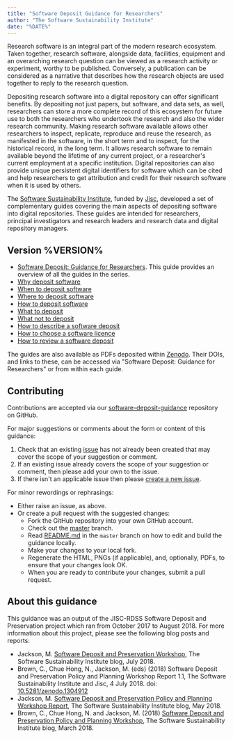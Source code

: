 ```yaml
---
title: "Software Deposit Guidance for Researchers"
author: "The Software Sustainability Institute"
date: "%DATE%"
---
```


Research software is an integral part of the modern research ecosystem. Taken together, research software, alongside data, facilities, equipment and an overarching research question can be viewed as a research activity or experiment, worthy to be published. Conversely, a publication can be considered as a narrative that describes how the research objects are used together to reply to the research question.

Depositing research software into a digital repository can offer significant benefits. By depositing not just papers, but software, and data sets, as well, researchers can store a more complete record of this ecosystem for future use to both the researchers who undertook the research and also the wider research community. Making research software available allows other researchers to inspect, replicate, reproduce and reuse the research, as manifested in the software, in the short term and to inspect, for the historical record, in the long term. It allows research software to remain available beyond the lifetime of any current project, or a researcher's current employment at a specific institution. Digital repositories can also provide unique persistent digital identifiers for software which can be cited and help researchers to get attribution and credit for their research software when it is used by others.

The [Software Sustainability Institute](https://www.software.ac.uk), funded by [Jisc](https://www.jisc.ac.uk), developed a set of complementary guides covering the main aspects of depositing software into digital repositories. These guides are intended for researchers, principal investigators and research leaders and research data and digital repository managers.

## Version %VERSION%

* [Software Deposit: Guidance for Researchers](./SoftwareDepositGuidance.html). This guide provides an overview of all the guides in the series.
* [Why deposit software](%LINK_URL%/WhyDepositSoftware.html)
* [When to deposit software](%LINK_URL%/WhenToDepositSoftware.html)
* [Where to deposit software](%LINK_URL%/WhereToDepositSoftware.html)
* [How to deposit software](%LINK_URL%/HowToDepositSoftware.html)
* [What to deposit](%LINK_URL%/WhatToDeposit.html)
* [What not to deposit](%LINK_URL%/WhatNotToDeposit.html)
* [How to describe a software deposit](%LINK_URL%/HowToDescribeSoftwareDeposit.html)
* [How to choose a software licence](%LINK_URL%/HowToChooseSoftwareLicence.html)
* [How to review a software deposit](%LINK_URL%/HowToReviewSoftwareDeposit.html)

The guides are also available as PDFs deposited within [Zenodo](https://zenodo.org/). Their DOIs, and links to these, can be accessed via "Software Deposit: Guidance for Researchers" or from within each guide.

## Contributing

Contributions are accepted via our [software-deposit-guidance](%GITHUB_URL%) repository on GitHub.

For major suggestions or comments about the form or content of this guidance:

1. Check that an existing [issue](%GITHUB_URL%/issues) has not already been created that may cover the scope of your suggestion or comment. 
2. If an existing issue already covers the scope of your suggestion or comment, then please add your own to the issue.
3. If there isn't an applicable issue then please [create a new issue](%GITHUB_URL%/issues/new).

For minor rewordings or rephrasings:

* Either raise an issue, as above.
* Or create a pull request with the suggested changes:
    - Fork the GitHub repository into your own GitHub account.
    - Check out the [master](%GITHUB_URL%/tree/master) branch.
    - Read [README.md](%GITHUB_URL%/blob/master/README.md) in the `master` branch on how to edit and build the guidance locally.
    - Make your changes to your local fork.
    - Regenerate the HTML, PNGs (if applicable), and, optionally, PDFs, to ensure that your changes look OK.
    - When you are ready to contribute your changes, submit a pull request.

## About this guidance

This guidance was an output of the JISC-RDSS Software Deposit and Preservation project which ran from October 2017 to August 2018. For more information about this project, please see the following blog posts and reports:

* Jackson, M. [Software Deposit and Preservation Workshop](https://www.software.ac.uk/blog/2018-07-24-software-deposit-and-preservation-workshop), The Software Sustainability Institute blog, July 2018.
* Brown, C., Chue Hong, N., Jackson, M. (eds) (2018) Software Deposit and Preservation Policy and Planning Workshop Report 1.1, The Software Sustainability Institute and Jisc, 4 July 2018. doi: [10.5281/zenodo.1304912](https://dx.doi.org/10.5281/zenodo.1304912)
* Jackson, M. [Software Deposit and Preservation Policy and Planning Workshop Report](https://www.software.ac.uk/blog/2018-05-28-software-deposit-and-preservation-policy-and-planning-workshop-report), The Software Sustainability Institute blog, May 2018.
* Brown, C., Chue Hong, N. and Jackson, M. (2018) [Software Deposit and Preservation Policy and Planning Workshop](https://software.ac.uk/blog/2018-03-22-software-deposit-and-preservation-policy-and-planning-workshop), The Software Sustainability Institute blog, March 2018.
